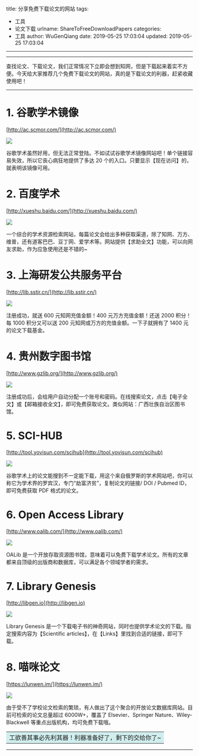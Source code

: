 title: 分享免费下载论文的网站
tags:
  - 工具
  - 论文下载
urlname: ShareToFreeDownloadPapers
categories:
  - 工具
author: WuGenQiang
date: 2019-05-25 17:03:04
updated: 2019-05-25 17:03:04
---
-----
查找论文、下载论文，我们正常情况下立即会想到知网，但是下载起来着实不方便。今天给大家推荐几个免费下载论文的网站，真的是下载论文的利器，赶紧收藏使用吧！

-----
<!--more-->

# 1. 谷歌学术镜像
[http://ac.scmor.com/](http://ac.scmor.com/)

![](https://github.com/wugenqiang/PictureBed/raw/master/pictures/20190525171213.jpg)

谷歌学术虽然好用，但无法正常登陆。不如试试谷歌学术镜像网站吧！单个链接容易失效，所以它丧心病狂地提供了多达 20 个的入口。只要显示【现在访问】的，就表明该镜像可用。

# 2. 百度学术
[http://xueshu.baidu.com/](http://xueshu.baidu.com/)

![](https://raw.githubusercontent.com/wugenqiang/PictureBed/master/pictures/20190525172232.jpg)

一个综合的学术资源检索网站，每篇论文会给出多种获取渠道，除了知网、万方、维普，还有道客巴巴、豆丁网、爱学术等。网站提供【求助全文】功能，可以向网友求助，作为应急使用还是不错的~

# 3. 上海研发公共服务平台
[http://lib.sstir.cn/](http://lib.sstir.cn/)

![](https://raw.githubusercontent.com/wugenqiang/PictureBed/master/pictures/20190525172642.jpg)

注册成功，就送 600 元知网充值金额！400 元万方充值金额！还送 2000 积分！ 每 1000 积分又可以送 200 元知网或万方的充值金额。一下子就拥有了 1400 元的论文下载基金。

# 4. 贵州数字图书馆
[http://www.gzlib.org/](http://www.gzlib.org/)

![](https://raw.githubusercontent.com/wugenqiang/PictureBed/master/pictures/20190525172842.jpg)

注册成功后，会给用户自动分配一个账号和密码。在线搜索论文，点击【电子全文】或【邮箱接收全文】，即可免费获取论文。类似网站：广西壮族自治区图书馆。

# 5. SCI-HUB
[http://tool.yovisun.com/scihub](http://tool.yovisun.com/scihub)

![](https://raw.githubusercontent.com/wugenqiang/PictureBed/master/pictures/20190525173123.jpg)

谷歌学术上的论文能搜到不一定能下载，用这个来自俄罗斯的学术网站吧，你可以称它为学术界的罗宾汉，专门“劫富济贫”，复制论文的链接/ DOI / Pubmed ID，即可免费获取 PDF 格式的论文。

# 6. Open Access Library
[http://www.oalib.com/](http://www.oalib.com/)

![](https://raw.githubusercontent.com/wugenqiang/PictureBed/master/pictures/20190525173316.jpg)

OALib 是一个开放存取资源图书馆，意味着可以免费下载学术论文。所有的文章都来自顶级的出版商和数据库，可以满足各个领域学者的需求。

# 7. Library Genesis
[http://libgen.io](http://libgen.io)

![](https://raw.githubusercontent.com/wugenqiang/PictureBed/master/pictures/20190525173427.jpg)

Library Genesis 是一个下载电子书的神奇网站，同时也提供学术论文的下载。指定搜索内容为【Scientific articles】，在【Links】里找到合适的链接，即可下载。

# 8. 喵咪论文
[https://lunwen.im/](https://lunwen.im/)

![](https://raw.githubusercontent.com/wugenqiang/PictureBed/master/pictures/20190525173554.jpg)

由于受不了学校论文检索的繁琐，有人做出了这个聚合的开放论文数据库网站。目前可检索的论文总量超过 6000W+，覆盖了 Elsevier、Springer Nature、Wiley-Blackwell 等重点出版机构，均可免费下载哦。

<table><tr><td bgcolor=#D1EEEE>工欲善其事必先利其器！利器准备好了，剩下的交给你了~</td></tr></table>

-----